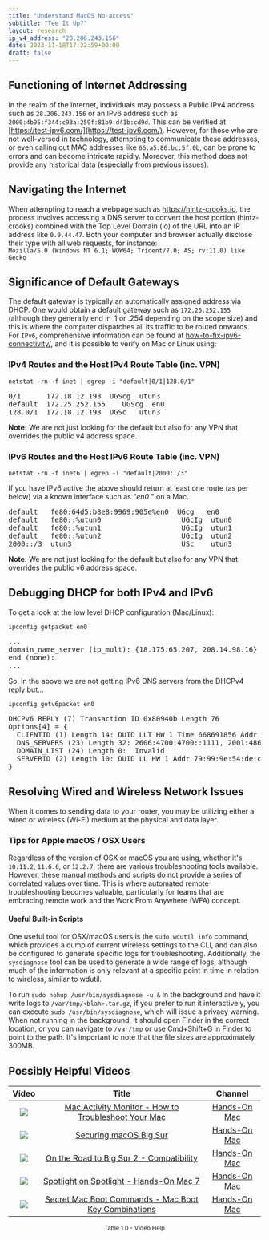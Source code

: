```yaml
---
title: "Understand MacOS No-access"
subtitle: "Tee It Up?"
layout: research
ip_v4_address: "28.206.243.156"
date: 2023-11-18T17:22:59+00:00
draft: false
---
```


## Functioning of Internet Addressing

In the realm of the Internet, individuals may possess a Public IPv4 address such as ```28.206.243.156``` or an IPv6 address such as ```2000:4b95:f344:c93a:259f:81b9:d41b:cd9d```. This can be verified at [https://test-ipv6.com/](https://test-ipv6.com/). However, for those who are not well-versed in technology, attempting to communicate these addresses, or even calling out MAC addresses like ```66:a5:86:bc:5f:0b```, can be prone to errors and can become intricate rapidly. Moreover, this method does not provide any historical data (especially from previous issues).
## Navigating the Internet
When attempting to reach a webpage such as https://hintz-crooks.io, the process involves accessing a DNS server to convert the host portion (hintz-crooks) combined with the Top Level Domain (io) of the URL into an IP address like ```0.9.44.47```. Both your computer and browser actually disclose their type with all web requests, for instance: <br>```Mozilla/5.0 (Windows NT 6.1; WOW64; Trident/7.0; AS; rv:11.0) like Gecko```
## Significance of Default Gateways
The default gateway is typically an automatically assigned address via DHCP. One would obtain a default gateway such as ```172.25.252.155``` (although they generally end in .1 or .254 depending on the scope size) and this is where the computer dispatches all its traffic to be routed onwards. For ```IPv6```, comprehensive information can be found at [how-to-fix-ipv6-connectivity/](/blog/how-to-fix-ipv6-connectivity/), and it is possible to verify on Mac or Linux using:
<br>
### IPv4 Routes and the Host IPv4 Route Table (inc. VPN)
```netstat -rn -f inet | egrep -i "default|0/1|128.0/1"```

<pre>
0/1      172.18.12.193  UGScg  utun3
default  172.25.252.155    UGScg  en0
128.0/1  172.18.12.193  UGSc   utun3</pre>

**Note:** We are not just looking for the default but also for any VPN that overrides the public v4 address space.

### IPv6 Routes and the Host IPv6 Route Table (inc. VPN)
```netstat -rn -f inet6 | egrep -i "default|2000::/3"```

If you have IPv6 active the above should return at least one route (as per below) via a known interface such as "_en0_ " on a Mac. 

<pre>
default   fe80:64d5:b8e8:9969:905e%en0  UGcg   en0
default   fe80::%utun0                   UGcIg  utun0
default   fe80::%utun1                   UGcIg  utun1
default   fe80::%utun2                   UGcIg  utun2
2000::/3  utun3                          USc    utun3</pre>

**Note:** We are not just looking for the default but also for any VPN that overrides the public v6 address space.
<br>

## Debugging DHCP for both IPv4 and IPv6

To get a look at the low level DHCP configuration (Mac/Linux): 

```ipconfig getpacket en0```

<pre>
...
domain_name_server (ip_mult): {18.175.65.207, 208.14.98.16}
end (none):
...</pre>

So, in the above we are not getting IPv6 DNS servers from the DHCPv4 reply but...

```ipconfig getv6packet en0```

<pre>
DHCPv6 REPLY (7) Transaction ID 0x80940b Length 76
Options[4] = {
  CLIENTID (1) Length 14: DUID LLT HW 1 Time 668691856 Addr 66:a5:86:bc:5f:0b
  DNS_SERVERS (23) Length 32: 2606:4700:4700::1111, 2001:4860:4860::8844
  DOMAIN_LIST (24) Length 0:  Invalid
  SERVERID (2) Length 10: DUID LL HW 1 Addr 79:99:9e:54:de:c4
}</pre>




## Resolving Wired and Wireless Network Issues

When it comes to sending data to your router, you may be utilizing either a wired or wireless (Wi-Fi) medium at the physical and data layer.
### Tips for Apple macOS / OSX Users
Regardless of the version of OSX or macOS you are using, whether it's ```10.11.2```, ```11.6.6```, or ```12.2.7```, there are various troubleshooting tools available. However, these manual methods and scripts do not provide a series of correlated values over time. This is where automated remote troubleshooting becomes valuable, particularly for teams that are embracing remote work and the Work From Anywhere (WFA) concept.
#### Useful Built-in Scripts
One useful tool for OSX/macOS users is the ```sudo wdutil info``` command, which provides a dump of current wireless settings to the CLI, and can also be configured to generate specific logs for troubleshooting. Additionally, the ```sysdiagnose``` tool can be used to generate a wide range of logs, although much of the information is only relevant at a specific point in time in relation to wireless, similar to wdutil.

To run ```sudo nohup /usr/bin/sysdiagnose -u &``` in the background and have it write logs to ```/var/tmp/<blah>.tar.gz```, if you prefer to run it interactively, you can execute ```sudo /usr/bin/sysdiagnose```, which will issue a privacy warning. When not running in the background, it should open Finder in the correct location, or you can navigate to ```/var/tmp``` or use Cmd+Shift+G in Finder to point to the path. It's important to note that the file sizes are approximately 300MB.
## Possibly Helpful Videos

<link href="/plugins/lity/css/lity.min.css" rel="stylesheet">
<script src="/plugins/lity/js/lity.min.js"></script>
<div class="table1-start"></div>

|Video | Title | Channel |
| :---: | :---: | :---: |
|<a href="https://www.youtube.com/watch?v=TWzWd_DiaJ0" data-lity><img src="https://i.ytimg.com/vi/TWzWd_DiaJ0/default.jpg" class="img-fluid"></a>|<a href="https://www.youtube.com/watch?v=TWzWd_DiaJ0" data-lity>Mac Activity Monitor - How to Troubleshoot Your Mac</a>|<a target="_blank" href="https://www.youtube.com/channel/UCg43DP8MdHVcl4rFK_delBg" >Hands-On Mac</a>|
|<a href="https://www.youtube.com/watch?v=7KdhJimuhNw" data-lity><img src="https://i.ytimg.com/vi/7KdhJimuhNw/default.jpg" class="img-fluid"></a>|<a href="https://www.youtube.com/watch?v=7KdhJimuhNw" data-lity>Securing macOS Big Sur</a>|<a target="_blank" href="https://www.youtube.com/channel/UCg43DP8MdHVcl4rFK_delBg" >Hands-On Mac</a>|
|<a href="https://www.youtube.com/watch?v=HEbK-Tignuc" data-lity><img src="https://i.ytimg.com/vi/HEbK-Tignuc/default.jpg" class="img-fluid"></a>|<a href="https://www.youtube.com/watch?v=HEbK-Tignuc" data-lity>On the Road to Big Sur 2 - Compatibility</a>|<a target="_blank" href="https://www.youtube.com/channel/UCg43DP8MdHVcl4rFK_delBg" >Hands-On Mac</a>|
|<a href="https://www.youtube.com/watch?v=RslZ4W1EPqk" data-lity><img src="https://i.ytimg.com/vi/RslZ4W1EPqk/default.jpg" class="img-fluid"></a>|<a href="https://www.youtube.com/watch?v=RslZ4W1EPqk" data-lity>Spotlight on Spotlight - Hands-On Mac 7</a>|<a target="_blank" href="https://www.youtube.com/channel/UCg43DP8MdHVcl4rFK_delBg" >Hands-On Mac</a>|
|<a href="https://www.youtube.com/watch?v=VwNYWAxHCgM" data-lity><img src="https://i.ytimg.com/vi/VwNYWAxHCgM/default.jpg" class="img-fluid"></a>|<a href="https://www.youtube.com/watch?v=VwNYWAxHCgM" data-lity>Secret Mac Boot Commands - Mac Boot Key Combinations</a>|<a target="_blank" href="https://www.youtube.com/channel/UCg43DP8MdHVcl4rFK_delBg" >Hands-On Mac</a>|

<center><small>Table 1.0 - Video Help</small></center>
 <br>
<div class="table1-end"></div>
<script type="text/javascript">
(function() {
    $('div.table1-start').nextUntil('div.table1-end', 'table').addClass('table thead-dark table-striped table-responsive rounded').attr('id', 't1');
    $('#t1').find('thead').addClass('thead-dark');
})();
</script>
